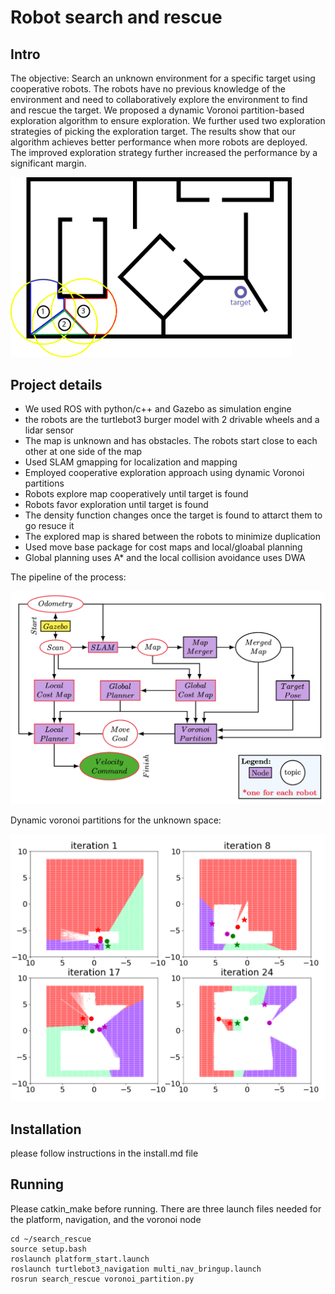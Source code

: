 # Robot search and rescue

## Intro

The objective: Search an unknown environment for a specific target using cooperative robots. The robots have no previous knowledge of the environment and need to collaboratively explore the environment to find and rescue the target. We proposed a dynamic Voronoi partition-based exploration algorithm to ensure exploration. We further used two exploration strategies of picking the exploration target. The results show that our algorithm achieves better performance when more robots are deployed. The improved exploration strategy further increased the performance by a significant margin.


[<img src="images/illustration.png" width="450"/>](images/illustration.png)

## Project details
* We used ROS with python/c++ and Gazebo as simulation engine
* the robots are the turtlebot3 burger model with 2 drivable wheels and a lidar sensor
* The map is unknown and has obstacles. The robots start close to each other at one side of the map
* Used SLAM gmapping for localization and mapping
* Employed cooperative exploration approach using dynamic Voronoi partitions
* Robots explore map cooperatively until target is found
* Robots favor exploration until target is found
* The density function changes once the target is found to attarct them to go resuce it
* The explored map is shared between the robots to minimize duplication
* Used move base package for cost maps and local/gloabal planning
* Global planning uses A* and the local collision avoidance uses DWA 



The pipeline of the process:

[<img src="images/pipeline.png" width="600"/>](images/pipeline.png)


Dynamic voronoi partitions for the unknown space:


[<img src="images/dynamic_voronoi.png" width="550"/>](images/dynamic_voronoi.png)

## Installation

please follow instructions in the install.md file

## Running
Please catkin_make before running. There are three launch files needed for the platform, navigation, and the voronoi node
```
cd ~/search_rescue
source setup.bash
roslaunch platform_start.launch
roslaunch turtlebot3_navigation multi_nav_bringup.launch
rosrun search_rescue voronoi_partition.py
```
